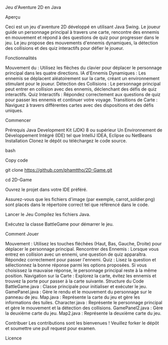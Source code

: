 Jeu d'Aventure 2D en Java

Aperçu

Ceci est un jeu d'aventure 2D développé en utilisant Java Swing. Le joueur guide un personnage principal à travers une carte, rencontre des ennemis en mouvement et répond à des questions de quiz pour progresser dans le jeu. Le jeu propose des mouvements d'ennemis dynamiques, la détection des collisions et des quiz interactifs pour défier le joueur.

Fonctionnalités

Mouvement du : Utilisez les flèches du clavier pour déplacer le personnage principal dans les quatre directions.
IA d'Ennemis Dynamiques : Les ennemis se déplacent aléatoirement sur la carte, créant un environnement stimulant pour le joueur.
Détection des Collisions : Le personnage principal peut entrer en collision avec des ennemis, déclenchant des défis de quiz interactifs.
Quiz Interactifs : Répondez correctement aux questions de quiz pour passer les ennemis et continuer votre voyage.
Transitions de Carte : Naviguez à travers différentes cartes avec des dispositions et des défis uniques.

Commencer

Prérequis
Java Development Kit (JDK) 8 ou supérieur
Un Environnement de Développement Intégré (IDE) tel que IntelliJ IDEA, Eclipse ou NetBeans
Installation
Clonez le dépôt ou téléchargez le code source.

bash

Copy code

git clone https://github.com/phamttho/2D-Game.git

cd 2D-Game

Ouvrez le projet dans votre IDE préféré.

Assurez-vous que les fichiers d'image (par exemple, carrot_soldier.png) sont placés dans le répertoire correct tel que référencé dans le code.

Lancer le Jeu
Compilez les fichiers Java.

Exécutez la classe BattleGame pour démarrer le jeu.

Comment Jouer

Mouvement : Utilisez les touches fléchées (Haut, Bas, Gauche, Droite) pour déplacer le personnage principal.
Rencontrer des Ennemis : Lorsque vous entrez en collision avec un ennemi, une question de quiz apparaîtra. Répondez correctement pour passer l'ennemi.
Quiz : Lisez la question et sélectionnez la bonne réponse parmi les options proposées. Si vous choisissez la mauvaise réponse, le personnage principal reste à la même position.
Navigation sur la Carte : Explorez la carte, évitez les ennemis et trouvez la porte pour passer à la carte suivante.
Structure du Code
BattleGame.java : Classe principale pour initialiser et exécuter le jeu.
GamePanel.java : Gère le rendu et le mouvement du personnage sur le panneau de jeu.
Map.java : Représente la carte du jeu et gère les informations des tuiles.
Character.java : Représente le personnage principal et gère le mouvement et la détection des collisions.
GamePanel2.java : Gère la deuxième carte du jeu.
Map2.java : Représente la deuxième carte du jeu.

Contribuer
Les contributions sont les bienvenues ! Veuillez forker le dépôt et soumettre une pull request pour examen.

Licence



